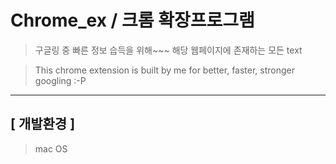 # Chrome_ex / 크롬 확장프로그램

> 구글링 중 빠른 정보 습득을 위해~~~ 해당 웹페이지에 존재하는 모든 text 

> This chrome extension is built by me for better, faster, stronger googling :-P

***

## [ 개발환경 ]

> mac OS

>
